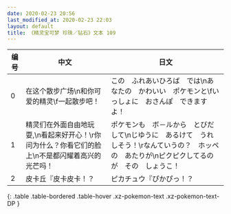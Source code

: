 ```yaml
---
date: 2020-02-23 20:56
last_modified_at: 2020-02-23 22:03
layout: default
title: 《精灵宝可梦 珍珠／钻石》文本 109
---
```

| 编号 | 中文 | 日文 |
| ---- | ---- | ---- |
| 0 | 在这个散步广场\n和你可爱的精灵\f一起散步吧！ | この　ふれあいひろば　では\nあなたの　かわいい　ポケモンと\fいっしょに　おさんぽ　できますよ！ |
| 1 | 精灵们在外面自由地玩耍,\n看起来好开心！\r你问为什么？你看它们的脸上\n不是都闪耀着高兴的光芒吗！ | ポケモンも　ボ－ルから　とびだして\nじゆうに　あるけて　うれしそう！\rなんていうの？　ホッペの　あたりが\nピクピクしてるのが　その　しょうこ！ |
| 2 | 皮卡丘『皮卡皮卡！？ | ピカチュウ『ぴかぴっ！？ |
{: .table .table-bordered .table-hover .xz-pokemon-text .xz-pokemon-text-DP }